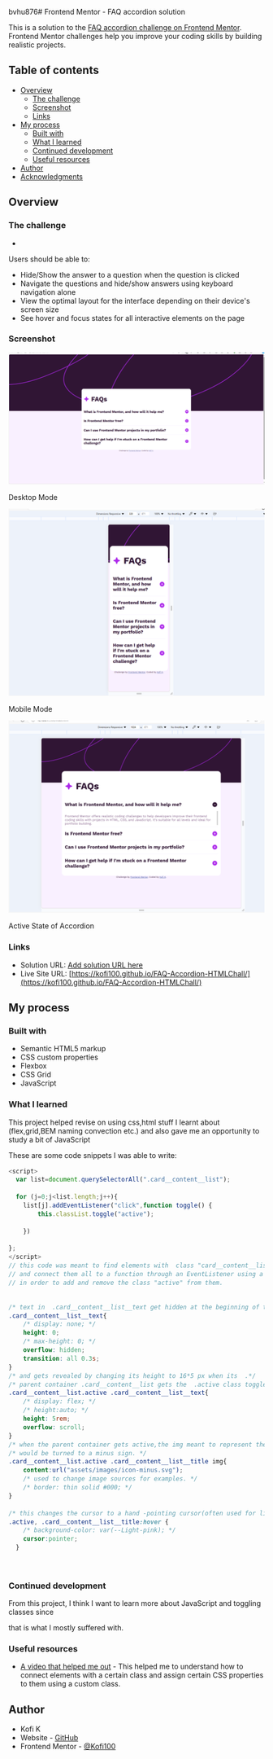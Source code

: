  bvhu876# Frontend Mentor - FAQ accordion solution

This is a solution to the [FAQ accordion challenge on Frontend Mentor](https://www.frontendmentor.io/challenges/faq-accordion-wyfFdeBwBz). Frontend Mentor challenges help you improve your coding skills by building realistic projects. 

## Table of contents

- [Overview](#overview)
  - [The challenge](#the-challenge)
  - [Screenshot](#screenshot)
  - [Links](#links)
- [My process](#my-process)
  - [Built with](#built-with)
  - [What I learned](#what-i-learned)
  - [Continued development](#continued-development)
  - [Useful resources](#useful-resources)
- [Author](#author)
- [Acknowledgments](#acknowledgments)



## Overview

### The challenge
+
Users should be able to:

- Hide/Show the answer to a question when the question is clicked
- Navigate the questions and hide/show answers using keyboard navigation alone
- View the optimal layout for the interface depending on their device's screen size
- See hover and focus states for all interactive elements on the page

### Screenshot

![Desktop Mode](./screenshot_desktop.png)

Desktop Mode

![Mobile Mode](./screenshot_mobile.png)

Mobile Mode

![Active State](./screenshot_active_state.png)

Active State of Accordion

### Links

- Solution URL: [Add solution URL here](https://your-solution-url.com)
- Live Site URL: [https://kofi100.github.io/FAQ-Accordion-HTMLChall/](https://kofi100.github.io/FAQ-Accordion-HTMLChall/)

## My process

### Built with

- Semantic HTML5 markup
- CSS custom properties
- Flexbox
- CSS Grid
- JavaScript




### What I learned

This project helped revise on using css,html stuff I learnt about (flex,grid,BEM naming convection etc.) and also gave me an opportunity to study a bit of JavaScript


These are some code snippets I was able to write:

```js
<script>
  var list=document.querySelectorAll(".card__content__list");

  for (j=0;j<list.length;j++){
    list[j].addEventListener("click",function toggle() {
        this.classList.toggle("active");
        
    })

};
</script>
// this code was meant to find elements with  class "card__content__list"
// and connect them all to a function through an EventListener using a loop
// in order to add and remove the class "active" from them.
```
```css

/* text in  .card__content__list__text get hidden at the beginning of the webpage*/
.card__content__list__text{
    /* display: none; */
    height: 0;
    /* max-height: 0; */
    overflow: hidden;
    transition: all 0.3s;
}
/* and gets revealed by changing its height to 16*5 px when its  .*/
/* parent container .card__content__list gets the  .active class toggled in it. */
.card__content__list.active .card__content__list__text{
    /* display: flex; */
    /* height:auto; */
    height: 5rem;
    overflow: scroll;
}
/* when the parent container gets active,the img meant to represent the list */
/* would be turned to a minus sign. */
.card__content__list.active .card__content__list__title img{
    content:url("assets/images/icon-minus.svg");
    /* used to change image sources for examples. */
    /* border: thin solid #000; */
}

/* this changes the cursor to a hand -pointing cursor(often used for links.) */
.active, .card__content__list__title:hover {
    /* background-color: var(--Light-pink); */
    cursor:pointer;
  }

  
```


### Continued development

From this project, I think I want to learn more about JavaScript and toggling classes since

that is what I mostly suffered with.

### Useful resources

- [A video that helped me out](https://www.youtube.com/watch?v=4qnWreynXLU) - This helped me to understand how to connect elements with a certain class and assign certain CSS properties 
to them using a custom class.


## Author
- Kofi K
- Website - [GitHub](https://github.com/Kofi100)
- Frontend Mentor - [@Kofi100](https://www.frontendmentor.io/profile/Kofi100)



<!-- ## Acknowledgments

This is where you can give a hat tip to anyone who helped you out on this project. Perhaps you worked in a team or got some inspiration from someone else's solution. This is the perfect place to give them some credit.

**Note: Delete this note and edit this section's content as necessary. If you completed this challenge by yourself, feel free to delete this section entirely.** -->
